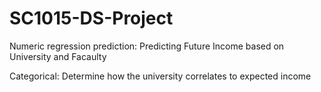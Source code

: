 # SC1015-DS-Project

Numeric regression prediction:
Predicting Future Income based on University and Facaulty

Categorical:
Determine how the university correlates to expected income

